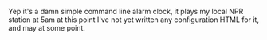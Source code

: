 Yep it's a damn simple command line alarm clock, it plays my local NPR station at 5am at this point
I've not yet written any configuration HTML for it, and may at some point.
